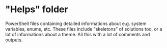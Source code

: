 # "Helps" folder

PowerShell files containing detailed informations about e.g. system variables, enums, etc. These files include "skeletons" of solutions too, or a lot of informations about a theme. All this with a lot of comments and outputs.
